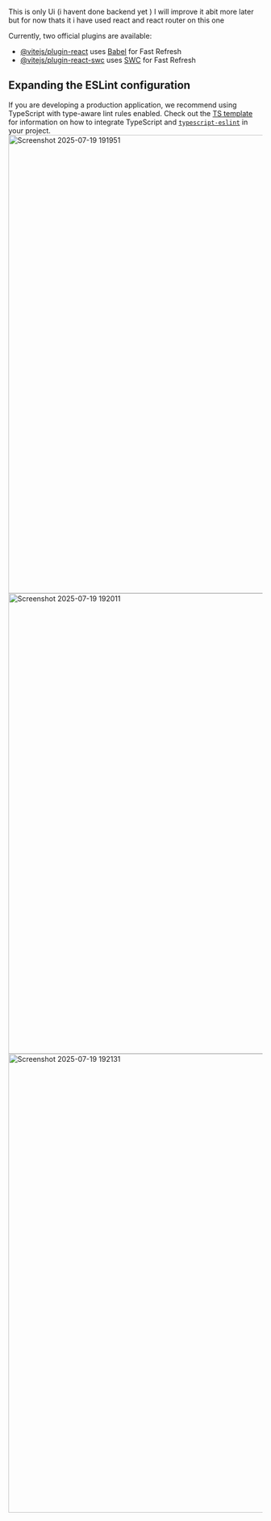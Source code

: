 
This is only Ui (i havent done backend yet ) I will improve it abit more later but for now thats it 
i have used react and react router on this one 

Currently, two official plugins are available:

- [@vitejs/plugin-react](https://github.com/vitejs/vite-plugin-react/blob/main/packages/plugin-react) uses [Babel](https://babeljs.io/) for Fast Refresh
- [@vitejs/plugin-react-swc](https://github.com/vitejs/vite-plugin-react/blob/main/packages/plugin-react-swc) uses [SWC](https://swc.rs/) for Fast Refresh

## Expanding the ESLint configuration

If you are developing a production application, we recommend using TypeScript with type-aware lint rules enabled. Check out the [TS template](https://github.com/vitejs/vite/tree/main/packages/create-vite/template-react-ts) for information on how to integrate TypeScript and [`typescript-eslint`](https://typescript-eslint.io) in your project.
<img width="1912" height="909" alt="Screenshot 2025-07-19 191951" src="https://github.com/user-attachments/assets/fe48ceb7-3129-40ef-b930-a0109d544527" />
<img width="1900" height="913" alt="Screenshot 2025-07-19 192011" src="https://github.com/user-attachments/assets/d507407c-be95-4065-b39b-040fb173cd59" />
<img width="1919" height="910" alt="Screenshot 2025-07-19 192131" src="https://github.com/user-attachments/assets/cb8d85ae-f7a2-4643-b14e-aa91d6860028" />
